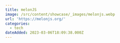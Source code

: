 ```yaml
---
title: melonJS
image: /src/content/showcase/_images/melonjs.webp
url: 'https://melonjs.org/'
categories:
  - tech
dateAdded: 2023-03-06T18:09:38.000Z
---
```


